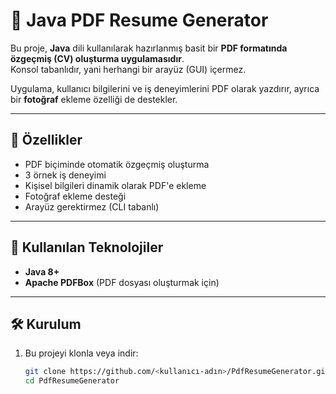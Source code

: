 # 📄 Java PDF Resume Generator

Bu proje, **Java** dili kullanılarak hazırlanmış basit bir **PDF formatında özgeçmiş (CV) oluşturma uygulamasıdır**.  
Konsol tabanlıdır, yani herhangi bir arayüz (GUI) içermez.

Uygulama, kullanıcı bilgilerini ve iş deneyimlerini PDF olarak yazdırır, ayrıca bir **fotoğraf** ekleme özelliği de destekler.

---

## 🚀 Özellikler

- PDF biçiminde otomatik özgeçmiş oluşturma  
- 3 örnek iş deneyimi  
- Kişisel bilgileri dinamik olarak PDF'e ekleme  
- Fotoğraf ekleme desteği  
- Arayüz gerektirmez (CLI tabanlı)

---

## 🧩 Kullanılan Teknolojiler

- **Java 8+**  
- **Apache PDFBox** (PDF dosyası oluşturmak için)

---

## 🛠️ Kurulum

1. Bu projeyi klonla veya indir:
   ```bash
   git clone https://github.com/<kullanıcı-adın>/PdfResumeGenerator.git
   cd PdfResumeGenerator
